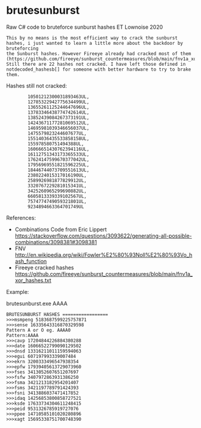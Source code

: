 # brutesunburst
Raw C# code to bruteforce sunburst hashes 
ET Lownoise 2020

	This by no means is the most efficient way to crack the sunburst hashes, i just wanted to learn a little more about the backdoor by bruteforcing
 	the Sunburst hashes. However Fireeye already had cracked most of them (https://github.com/fireeye/sunburst_countermeasures/blob/main/fnv1a_xor_hashes.txt) 
	Still there are 22 hashes not cracked. I have left those defined in notdecoded_hashesb[] for someone with better hardware to try to brake them.

Hashes still not cracked:

			10501212300031893463UL,
			12785322942775634499UL,
			13655261125244647696UL,
			13783346438774742614UL,
			13852439084267373191UL,
			14243671177281069512UL,
			14695981039346656037UL,
			1475579823244607677UL,
			15514036435533858158UL,
			155978580751494388UL,
			16066651430762394116UL,
			16112751343173365533UL,
			17624147599670377042UL,
			17956969551821596225UL,
			18446744073709551613UL,
			2380224015317016190UL,
			2589926981877829912UL,
			3320767229281015341UL,
			3425260965299690882UL,
			6605813339339102567UL,
			7574774749059321801UL,
			9234894663364701749UL

References:

  - Combinations Code from Eric Lippert https://stackoverflow.com/questions/3093622/generating-all-possible-combinations/3098381#3098381
  - FNV http://en.wikipedia.org/wiki/Fowler%E2%80%93Noll%E2%80%93Vo_hash_function
  - Fireeye cracked hashes https://github.com/fireeye/sunburst_countermeasures/blob/main/fnv1a_xor_hashes.txt 

Example: 

  brutesunburst.exe AAAA

	BRUTESUNBURST HASHES =================
	>>>msmpeng 5183687599225757871
	>>>sense 16335643316870329598
	Pattern A or O eg. AAAA0
	Pattern:AAAA
	>>>cavp 17204844226884380288
	>>>date 16066522799090129502
	>>>dnsd 13316211011159594063
	>>>egui 607197993339007484
	>>>ekrn 3200333496547938354
	>>>epfw 17939405613729073960
	>>>fses 3413052607651207697
	>>>fsfw 3407972863931386250
	>>>fsma 3421213182954201407
	>>>fsms 3421197789791424393
	>>>fsni 3413886037471417852
	>>>idaq 14256853800858727521
	>>>ksde 17633734304611248415
	>>>peid 9531326785919727076
	>>>ppee 14710585101020280896
	>>>xagt 15695338751700748390
  
  
